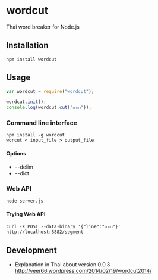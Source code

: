 wordcut
=======

Thai word breaker for Node.js


Installation
------------

```
npm install wordcut
```


Usage
-----

```javascript
var wordcut = require("wordcut");

wordcut.init();
console.log(wordcut.cut("กากา"));
```

### Command line interface

```
npm install -g wordcut
worcut < input_file > output_file
```

#### Options
* --delim
* --dict

### Web API

    node server.js

#### Trying Web API

    curl -X POST --data-binary '{"line":"กากา"}' http://localhost:8882/segment
Development
-----------

* Explanation in Thai about version 0.0.3 http://veer66.wordpress.com/2014/02/19/wordcut2014/

